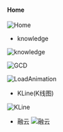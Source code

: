 #### Home
![Home](https://raw.githubusercontent.com/ThinkerLqf/LQFLearnDemo/master/Screenshot/Home.png)

* knowledge
  

![knowledge](https://raw.githubusercontent.com/ThinkerLqf/LQFLearnDemo/master/Screenshot/Knowledge.png)

![GCD](https://raw.githubusercontent.com/ThinkerLqf/LQFLearnDemo/master/Screenshot/GCD.png)

![LoadAnimation](https://raw.githubusercontent.com/ThinkerLqf/LQFLearnDemo/master/Screenshot/LoadAnimation.png)
  

* KLine(K线图)
  

![KLine](https://raw.githubusercontent.com/ThinkerLqf/LQFLearnDemo/master/Screenshot/KLine.png)
  
* 融云
![融云](https://raw.githubusercontent.com/ThinkerLqf/LQFLearnDemo/master/Screenshot/RCloud.png)
